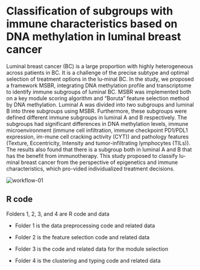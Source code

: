 # Classification of subgroups with immune characteristics based on DNA methylation in luminal breast cancer 

Luminal breast cancer (BC) is a large proportion with highly heterogeneous across patients in BC. It is a challenge of the precise subtype and optimal selection of treatment options in the lu-minal BC. In the study, we proposed a framework MSBR, integrating DNA methylation profile and transcriptome to identify immune subgroups of luminal BC. MSBR was implemented both on a key module scoring algorithm and “Boruta” feature selection method by DNA methylation. Luminal A was divided into two subgroups and luminal B into three subgroups using MSBR. Furthermore, these subgroups were defined different immune subgroups in luminal A and B respectively. The subgroups had significant differences in DNA methylation levels, immune microenvironment (immune cell infiltration, immune checkpoint PD1/PDL1 expression, im-mune cell cracking activity (CYT)) and pathology features (Texture, Eccentricity, Intensity and tumor-infiltrating lymphocytes (TILs)). The results also found that there is a subgroup both in luminal A and B that has the benefit from immunotherapy. This study proposed to classify lu-minal breast cancer from the perspective of epigenetics and immune characteristics, which pro-vided individualized treatment decisions.


![workflow-01](https://user-images.githubusercontent.com/97509376/190980431-66561025-927a-4a7a-99d7-757f54824a63.png)



## R code

Folders 1, 2, 3, and 4 are R code and data

* Folder 1 is the data preprocessing code and related data

* Folder 2 is the feature selection code and related data

* Folder 3 is the code and related data for the module selection

* Folder 4 is the clustering and typing code and related data
